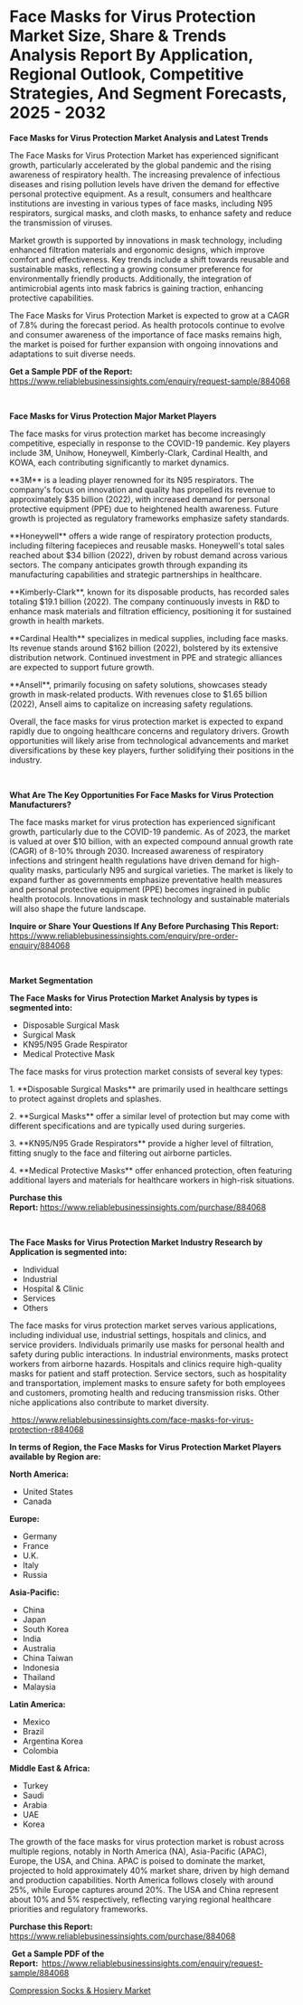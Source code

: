 <p><h1>Face Masks for Virus Protection Market Size, Share & Trends Analysis Report By Application, Regional Outlook, Competitive Strategies, And Segment Forecasts, 2025 - 2032</h1></p><p><strong>Face Masks for Virus Protection Market Analysis and Latest Trends</strong></p>
<p><p>The Face Masks for Virus Protection Market has experienced significant growth, particularly accelerated by the global pandemic and the rising awareness of respiratory health. The increasing prevalence of infectious diseases and rising pollution levels have driven the demand for effective personal protective equipment. As a result, consumers and healthcare institutions are investing in various types of face masks, including N95 respirators, surgical masks, and cloth masks, to enhance safety and reduce the transmission of viruses.</p><p>Market growth is supported by innovations in mask technology, including enhanced filtration materials and ergonomic designs, which improve comfort and effectiveness. Key trends include a shift towards reusable and sustainable masks, reflecting a growing consumer preference for environmentally friendly products. Additionally, the integration of antimicrobial agents into mask fabrics is gaining traction, enhancing protective capabilities.</p><p>The Face Masks for Virus Protection Market is expected to grow at a CAGR of 7.8% during the forecast period. As health protocols continue to evolve and consumer awareness of the importance of face masks remains high, the market is poised for further expansion with ongoing innovations and adaptations to suit diverse needs.</p></p>
<p><strong>Get a Sample PDF of the Report:&nbsp;</strong> <a href="https://www.reliablebusinessinsights.com/enquiry/request-sample/884068?utm_campaign=3352&utm_medium=2&utm_source=Github&utm_content=ia&utm_term=05042025&utm_id=face-masks-for-virus-protection">https://www.reliablebusinessinsights.com/enquiry/request-sample/884068</a></p>
<p>&nbsp;</p>
<p><strong>Face Masks for Virus Protection Major Market Players</strong></p>
<p><p>The face masks for virus protection market has become increasingly competitive, especially in response to the COVID-19 pandemic. Key players include 3M, Unihow, Honeywell, Kimberly-Clark, Cardinal Health, and KOWA, each contributing significantly to market dynamics.</p><p>**3M** is a leading player renowned for its N95 respirators. The company's focus on innovation and quality has propelled its revenue to approximately $35 billion (2022), with increased demand for personal protective equipment (PPE) due to heightened health awareness. Future growth is projected as regulatory frameworks emphasize safety standards.</p><p>**Honeywell** offers a wide range of respiratory protection products, including filtering facepieces and reusable masks. Honeywell's total sales reached about $34 billion (2022), driven by robust demand across various sectors. The company anticipates growth through expanding its manufacturing capabilities and strategic partnerships in healthcare.</p><p>**Kimberly-Clark**, known for its disposable products, has recorded sales totaling $19.1 billion (2022). The company continuously invests in R&D to enhance mask materials and filtration efficiency, positioning it for sustained growth in health markets.</p><p>**Cardinal Health** specializes in medical supplies, including face masks. Its revenue stands around $162 billion (2022), bolstered by its extensive distribution network. Continued investment in PPE and strategic alliances are expected to support future growth.</p><p>**Ansell**, primarily focusing on safety solutions, showcases steady growth in mask-related products. With revenues close to $1.65 billion (2022), Ansell aims to capitalize on increasing safety regulations.</p><p>Overall, the face masks for virus protection market is expected to expand rapidly due to ongoing healthcare concerns and regulatory drivers. Growth opportunities will likely arise from technological advancements and market diversifications by these key players, further solidifying their positions in the industry.</p></p>
<p>&nbsp;</p>
<p><strong>What Are The Key Opportunities For Face Masks for Virus Protection Manufacturers?</strong></p>
<p><p>The face masks market for virus protection has experienced significant growth, particularly due to the COVID-19 pandemic. As of 2023, the market is valued at over $10 billion, with an expected compound annual growth rate (CAGR) of 8-10% through 2030. Increased awareness of respiratory infections and stringent health regulations have driven demand for high-quality masks, particularly N95 and surgical varieties. The market is likely to expand further as governments emphasize preventative health measures and personal protective equipment (PPE) becomes ingrained in public health protocols. Innovations in mask technology and sustainable materials will also shape the future landscape.</p></p>
<p><strong>Inquire or Share Your Questions If Any Before Purchasing This Report:</strong> <a href="https://www.reliablebusinessinsights.com/enquiry/pre-order-enquiry/884068?utm_campaign=3352&utm_medium=2&utm_source=Github&utm_content=ia&utm_term=05042025&utm_id=face-masks-for-virus-protection">https://www.reliablebusinessinsights.com/enquiry/pre-order-enquiry/884068</a></p>
<p>&nbsp;</p>
<p><strong>Market Segmentation</strong></p>
<p><strong>The Face Masks for Virus Protection Market Analysis by types is segmented into:</strong></p>
<p><ul><li>Disposable Surgical Mask</li><li>Surgical Mask</li><li>KN95/N95 Grade Respirator</li><li>Medical Protective Mask</li></ul></p>
<p><p>The face masks for virus protection market consists of several key types: </p><p>1. **Disposable Surgical Masks** are primarily used in healthcare settings to protect against droplets and splashes.</p><p>2. **Surgical Masks** offer a similar level of protection but may come with different specifications and are typically used during surgeries.</p><p>3. **KN95/N95 Grade Respirators** provide a higher level of filtration, fitting snugly to the face and filtering out airborne particles.</p><p>4. **Medical Protective Masks** offer enhanced protection, often featuring additional layers and materials for healthcare workers in high-risk situations.</p></p>
<p><strong>Purchase this Report:&nbsp;</strong><a href="https://www.reliablebusinessinsights.com/purchase/884068?utm_campaign=3352&utm_medium=2&utm_source=Github&utm_content=ia&utm_term=05042025&utm_id=face-masks-for-virus-protection">https://www.reliablebusinessinsights.com/purchase/884068</a></p>
<p>&nbsp;</p>
<p><strong>The Face Masks for Virus Protection Market Industry Research by Application is segmented into:</strong></p>
<p><ul><li>Individual</li><li>Industrial</li><li>Hospital & Clinic</li><li>Services</li><li>Others</li></ul></p>
<p><p>The face masks for virus protection market serves various applications, including individual use, industrial settings, hospitals and clinics, and service providers. Individuals primarily use masks for personal health and safety during public interactions. In industrial environments, masks protect workers from airborne hazards. Hospitals and clinics require high-quality masks for patient and staff protection. Service sectors, such as hospitality and transportation, implement masks to ensure safety for both employees and customers, promoting health and reducing transmission risks. Other niche applications also contribute to market diversity.</p></p>
<p><a href="https://www.reliablebusinessinsights.com/face-masks-for-virus-protection-r884068?utm_campaign=3352&utm_medium=2&utm_source=Github&utm_content=ia&utm_term=05042025&utm_id=face-masks-for-virus-protection">&nbsp;https://www.reliablebusinessinsights.com/face-masks-for-virus-protection-r884068</a></p>
<p><strong>In terms of Region, the Face Masks for Virus Protection Market Players available by Region are:</strong></p>
<p>
    <p> <strong> North America: </strong>
        <ul>
            <li>United States</li>
            <li>Canada</li>
        </ul>
        </p> 
    <p> <strong> Europe: </strong>
        <ul>
            <li>Germany</li>
            <li>France</li>
            <li>U.K.</li>
            <li>Italy</li>
            <li>Russia</li>
        </ul>
        </p> 
    <p> <strong> Asia-Pacific: </strong>
        <ul>
            <li>China</li>
            <li>Japan</li>
            <li>South Korea</li>
            <li>India</li>
            <li>Australia</li>
            <li>China Taiwan</li>
            <li>Indonesia</li>
            <li>Thailand</li>
            <li>Malaysia</li>
        </ul>
        </p> 
    <p> <strong> Latin America: </strong>
        <ul>
            <li>Mexico</li>
            <li>Brazil</li>
            <li>Argentina Korea</li>
            <li>Colombia</li>
        </ul>
        </p> 
    <p> <strong> Middle East & Africa: </strong>
        <ul>
            <li>Turkey</li>
            <li>Saudi</li>
            <li>Arabia</li>
            <li>UAE</li>
            <li>Korea</li>
        </ul>
    </p>
    </p>
<p><p>The growth of the face masks for virus protection market is robust across multiple regions, notably in North America (NA), Asia-Pacific (APAC), Europe, the USA, and China. APAC is poised to dominate the market, projected to hold approximately 40% market share, driven by high demand and production capabilities. North America follows closely with around 25%, while Europe captures around 20%. The USA and China represent about 10% and 5% respectively, reflecting varying regional healthcare priorities and regulatory frameworks.</p></p>
<p><strong>Purchase this Report: </strong><a href="https://www.reliablebusinessinsights.com/purchase/884068?utm_campaign=3352&utm_medium=2&utm_source=Github&utm_content=ia&utm_term=05042025&utm_id=face-masks-for-virus-protection">https://www.reliablebusinessinsights.com/purchase/884068</a></p>
<p>&nbsp;<strong>Get a Sample PDF of the Report:&nbsp;&nbsp;</strong><a href="https://www.reliablebusinessinsights.com/enquiry/request-sample/884068?utm_campaign=3352&utm_medium=2&utm_source=Github&utm_content=ia&utm_term=05042025&utm_id=face-masks-for-virus-protection">https://www.reliablebusinessinsights.com/enquiry/request-sample/884068</a></p>
<p><strong></strong></p>
<p><p><a href="https://github.com/boccalyver5k/Market-Research-Report-List-1/blob/main/compression-socks-hosiery-market.md?utm_campaign=3352&utm_medium=2&utm_source=Github&utm_content=ia&utm_term=05042025&utm_id=face-masks-for-virus-protection">Compression Socks & Hosiery Market</a></p></p>